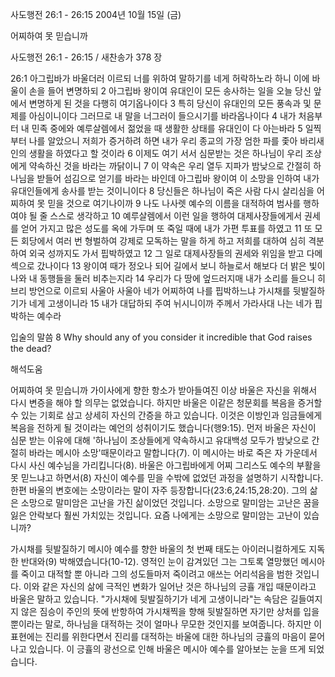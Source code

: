 사도행전 26:1 - 26:15 
2004년 10월 15일 (금)

어찌하여 못 믿습니까



사도행전 26:1 - 26:15 / 새찬송가 378 장


26:1 아그립바가 바울더러 이르되 너를 위하여 말하기를 네게 허락하노라 하니 이에 바울이 손을 들어 변명하되 2 아그립바 왕이여 유대인이 모든 송사하는 일을 오늘 당신 앞에서 변명하게 된 것을 다행히 여기옵나이다 3 특히 당신이 유대인의 모든 풍속과 및 문제를 아심이니이다 그러므로 내 말을 너그러이 들으시기를 바라옵나이다 4 내가 처음부터 내 민족 중에와 예루살렘에서 젊었을 때 생활한 상태를 유대인이 다 아는바라 5 일찍부터 나를 알았으니 저희가 증거하려 하면 내가 우리 종교의 가장 엄한 파를 좇아 바리새인의 생활을 하였다고 할 것이라 6 이제도 여기 서서 심문받는 것은 하나님이 우리 조상에게 약속하신 것을 바라는 까닭이니 7 이 약속은 우리 열두 지파가 밤낮으로 간절히 하나님을 받들어 섬김으로 얻기를 바라는 바인데 아그립바 왕이여 이 소망을 인하여 내가 유대인들에게 송사를 받는 것이니이다 8 당신들은 하나님이 죽은 사람 다시 살리심을 어찌하여 못 믿을 것으로 여기나이까 9 나도 나사렛 예수의 이름을 대적하여 범사를 행하여야 될 줄 스스로 생각하고 10 예루살렘에서 이런 일을 행하여 대제사장들에게서 권세를 얻어 가지고 많은 성도를 옥에 가두며 또 죽일 때에 내가 가편 투표를 하였고 11 또 모든 회당에서 여러 번 형벌하여 강제로 모독하는 말을 하게 하고 저희를 대하여 심히 격분하여 외국 성까지도 가서 핍박하였고 12 그 일로 대제사장들의 권세와 위임을 받고 다메섹으로 갔나이다 13 왕이여 때가 정오나 되어 길에서 보니 하늘로서 해보다 더 밝은 빛이 나와 내 동행들을 둘러 비추는지라 14 우리가 다 땅에 엎드러지매 내가 소리를 들으니 히브리 방언으로 이르되 사울아 사울아 네가 어찌하여 나를 핍박하느냐 가시채를 뒷발질하기가 네게 고생이니라 15 내가 대답하되 주여 뉘시니이까 주께서 가라사대 나는 네가 핍박하는 예수라 

입술의 말씀
8 Why should any of you consider it incredible that God raises the dead?

해석도움





어찌하여 못 믿습니까
가이사에게 향한 항소가 받아들여진 이상 바울은 자신을 위해서 다시 변증을 해야 할 의무는 없었습니다. 하지만 바울은 이같은 청문회를 복음을 증거할 수 있는 기회로 삼고 상세히 자신의 간증을 하고 있습니다. 이것은 이방인과 임금들에게 복음을 전하게 될 것이라는 예언의 성취이기도 했습니다(행9:15). 먼저 바울은 자신이 심문 받는 이유에 대해 '하나님이 조상들에게 약속하시고 유대백성 모두가 밤낮으로 간절히 바라는 메시아 소망'때문이라고 말합니다(7). 이 메시아는 바로 죽은 자 가운데서 다시 사신 예수님을 가리킵니다(8). 바울은 아그립바에게 어찌 그리스도 예수의 부활을 못 믿느냐고 하면서(8) 자신이 예수를 믿을 수밖에 없었던 과정을 설명하기 시작합니다. 한편 바울의 변호에는 소망이라는 말이 자주 등장합니다(23:6,24:15,28:20). 그의 삶은 소망으로 말미암은 고난을 가진 삶이었던 것입니다. 소망으로 말미암는 고난은 꿈을 잃은 안락보다 훨씬 가치있는 것입니다. 요즘 나에게는 소망으로 말미암는 고난이 있습니까?  

가시채를 뒷발질하기
메시아 예수를 향한 바울의 첫 번째 태도는 아이러니컬하게도 지독한 반대와(9) 박해였습니다(10-12). 영적인 눈이 감겨있던 그는 그토록 열망했던 메시아를 죽이고 대적할 뿐 아니라 그의 성도들마저 죽이려고 애쓰는 어리석음을 범한 것입니다. 이와 같은 자신의 삶에 극적인 변화가 일어난 것은 하나님의 긍휼 개입 때문이라고 바울은 말하고 있습니다. "가시채에 뒷발질하기가 네게 고생이니라"는 속담은 길들여지지 않은 짐승이 주인의 뜻에 반항하여 가시채찍을 향해 뒷발질하면 자기만 상처를 입을 뿐이라는 말로, 하나님을 대적하는 것이 얼마나 무모한 것인지를 보여줍니다. 하지만 이 표현에는 진리를 위한다면서 진리를 대적하는 바울에 대한 하나님의 긍휼의 마음이 묻어나고 있습니다. 이 긍휼의 광선으로 인해 바울은 메시아 예수를 알아보는 눈을 뜨게 되었습니다.